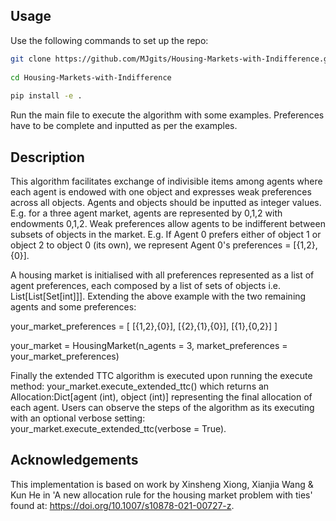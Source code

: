 ## Usage
Use the following commands to set up the repo:
```bash
git clone https://github.com/MJgits/Housing-Markets-with-Indifference.git
  
cd Housing-Markets-with-Indifference
  
pip install -e .
```
Run the main file to execute the algorithm with some examples. Preferences have to be complete and inputted as per the examples.

## Description
This algorithm facilitates exchange of indivisible items among agents where each agent is endowed with one object and expresses weak preferences across all objects. Agents and objects should be inputted as integer values. E.g. for a three agent market, agents are represented by 0,1,2 with endowments 0,1,2. Weak preferences allow agents to be indifferent between subsets of objects in the market. E.g. If Agent 0 prefers either of object 1 or object 2 to object 0 (its own), we represent Agent 0's preferences = [{1,2},{0}].

A housing market is initialised with all preferences represented as a list of agent preferences, each composed by a list of sets of objects i.e. List[List[Set[int]]]. Extending the above example with the two remaining agents and some preferences:

your_market_preferences = [
[{1,2},{0}],
[{2},{1},{0}],
[{1},{0,2}]
]

your_market = HousingMarket(n_agents = 3, market_preferences = your_market_preferences)


Finally the extended TTC algorithm is executed upon running the execute method:
your_market.execute_extended_ttc() which returns an Allocation:Dict[agent (int), object (int)] representing the final allocation of each agent. Users can observe the steps of the algorithm as its executing with an optional verbose setting:
your_market.execute_extended_ttc(verbose = True).

## Acknowledgements
This implementation is based on work by Xinsheng Xiong, Xianjia Wang & Kun He in 'A new allocation rule for the housing market problem with ties' found at: https://doi.org/10.1007/s10878-021-00727-z.


